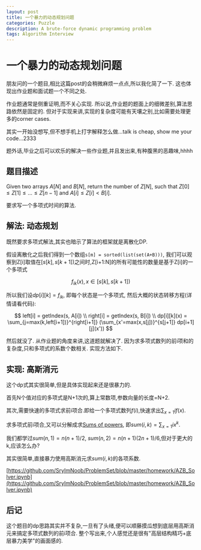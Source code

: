 ```yaml
---
layout: post
title: 一个暴力的动态规划问题
categories: Puzzle
description: A brute-force dynamic programming problem
tags: Algorithm Interview
---
```


# 一个暴力的动态规划问题

朋友问的一个题目,相比这篇post的会稍微麻烦一点点,所以我化简了一下. 这也体现出作业题和面试题一个不同之处.

作业题通常是侧重证明,而不关心实现. 所以说,作业题的题面上的细微差别,算法思路依然是固定的. 但对于实现来讲,实现的复杂度可能有天壤之别,比如需要处理更多的corner cases.

其实一开始没想写,但不想手机上打字解释怎么做...talk is cheap, show me your code...2333

题外话,毕业之后可以欢乐的解决一些作业题,并且发出来,有种腹黑的恶趣味,hhhh

## 题目描述

Given two arrays $A[N]$ and $B[N]$, return the number of $Z[N]$, such that $Z[0] \le Z[1] \le \dots \le Z[n-1]$ and $A[i] \le Z[i] < B[i]$.

要求写一个多项式时间的算法.

## 解法: 动态规划

既然要求多项式解法,其实也暗示了算法的框架就是离散化DP.

假设离散化之后我们得到一个数组`s[m] = sorted(list(set(A+B)))`, 我们可以观察到Z[i]取值在$[s[k],s[k+1])$之间时,Z[i+1:N]的所有可能性的数量是基于Z[i]的一个多项式

$$
f_{ik}(x), x \in [s[k], s[k+1])
$$

所以我们设$dp[i][k] = f_{ik}$, 即每个状态是一个多项式, 然后大概的状态转移方程(详情请看代码):

$$
left[i] = getIndex(s, A[i]) \\
right[i] = getIndex(s, B[i]) \\
dp[i][k](x) = \sum_{j=max(k,left[i+1])}^{right[i+1]} (\sum_{x'=max(x,s[j])}^{s[j+1]} dp[i+1][j](x')) 
$$

然后就没了. 从作业题的角度来讲,这道题就解决了. 因为求多项式数列的前i项和的复杂度,只和多项式的系数个数相关. 实现方法如下.

## 实现: 高斯消元

这个dp式其实很简单,但是具体实现起来还是很暴力的.

首先N个值对应的多项式是N+1次的,算上常数项,参数向量的长度=N+2.

其次,需要快速的多项式求前i项合.即给一个多项式数列$f(i)$,快速求出$\sum_{x=1}{i} f(x)$.

求多项式前i项合,又可以分解成求[Sums of powers](https://en.wikipedia.org/wiki/Sums_of_powers), 即$sum(i, k) = \sum_{x=1}{i} x^k$.

我们都学过$sum(n, 1) = n(n + 1)/2$, $sum(n, 2) = n(n + 1)(2n+1)/6$,但对于更大的k,应该怎么办?

其实很简单,直接暴力使用高斯消元求$sum(i,k)$的各项系数.

[https://github.com/SryImNoob/ProblemSet/blob/master/homework/AZB_Solver.ipynb](https://github.com/SryImNoob/ProblemSet/blob/master/homework/AZB_Solver.ipynb)

## 后记

这个题目的dp思路其实并不复杂,一旦有了头绪,便可以顺藤摸瓜想到底层用高斯消元来搞定多项式数列的前i项合. 整个写出来,个人感觉还是很有"高层结构精巧+底层暴力美学"的画面感的.
